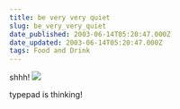 ```yaml
---
title: be very very quiet
slug: be_very_very_quiet
date_published: 2003-06-14T05:20:47.000Z
date_updated: 2003-06-14T05:20:47.000Z
tags: Food and Drink
---
```


shhh! ![](http://www.typepad.com/app-static/images/waiting.gif)

typepad is thinking!
